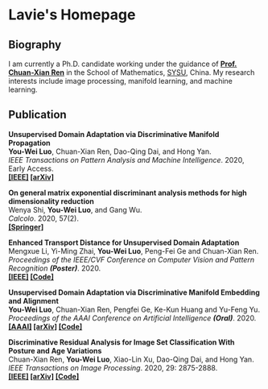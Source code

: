 # Lavie's Homepage

## Biography

I am currently a Ph.D. candidate working under the guidance of **[Prof. Chuan-Xian Ren](http://www.scholat.com/renchx)** in the School of Mathematics, [SYSU](http://www.sysu.edu.cn/en/index.htm), China. My research interests include image processing, manifold learning, and machine learning.



## Publication

**Unsupervised Domain Adaptation via Discriminative Manifold Propagation** <br>
**You-Wei Luo**, Chuan-Xian Ren, Dao-Qing Dai, and Hong Yan. <br>
*IEEE Transactions on Pattern Analysis and Machine Intelligence*. 2020, Early Access. <br>
**[[IEEE]](https://ieeexplore.ieee.org/document/9158545) [[arXiv]](https://arxiv.org/abs/2008.10030)**

**On general matrix exponential discriminant analysis methods for high dimensionality reduction** <br>
Wenya Shi, **You-Wei Luo**, and Gang Wu. <br>
*Calcolo*. 2020, 57(2). <br>
**[[Springer]](https://link.springer.com/article/10.1007%2Fs10092-020-00366-6)**

**Enhanced Transport Distance for Unsupervised Domain Adaptation** <br>
Mengxue Li, Yi-Ming Zhai, **You-Wei Luo**, Peng-Fei Ge and Chuan-Xian Ren. <br>
*Proceedings of the IEEE/CVF Conference on Computer Vision and Pattern Recognition* ***(Poster)***. 2020.<br>
**[[IEEE]](https://ieeexplore.ieee.org/stamp/stamp.jsp?tp=&arnumber=9157821&tag=1) [[Code]](https://github.com/LavieLuo/ETD)**

**Unsupervised Domain Adaptation via Discriminative Manifold Embedding and Alignment** <br>
**You-Wei Luo**, Chuan-Xian Ren, Pengfei Ge, Ke-Kun Huang and Yu-Feng Yu. <br>
*Proceedings of the AAAI Conference on Artificial Intelligence* ***(Oral)***. 2020. <br>
**[[AAAI]](https://aaai.org/ojs/index.php/AAAI/article/view/5943) [[arXiv]](https://arxiv.org/abs/2002.08675) [[Code]](https://github.com/LavieLuo/DRMEA)**

**Discriminative Residual Analysis for Image Set Classification With Posture and Age Variations** <br>
Chuan-Xian Ren, **You-Wei Luo**, Xiao-Lin Xu, Dao-Qing Dai, and Hong Yan. <br>
*IEEE Transactions on Image Processing*. 2020, 29: 2875-2888. <br>
**[[IEEE]](https://ieeexplore.ieee.org/document/8911369) [[arXiv]](https://arxiv.org/abs/2008.09994) [[Code]](https://github.com/LavieLuo/DRA)**


